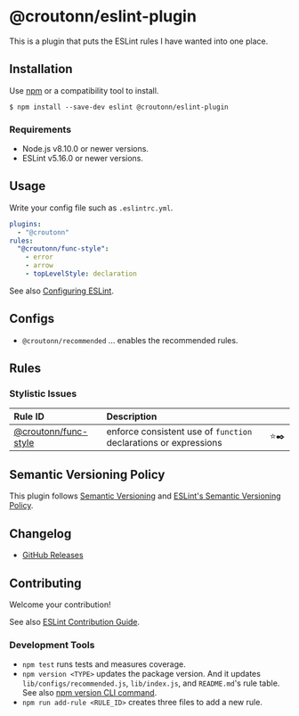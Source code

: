 # @croutonn/eslint-plugin

<!--
[![npm version](https://img.shields.io/npm/v/@croutonn/eslint-plugin.svg)](https://www.npmjs.com/package/@croutonn/eslint-plugin)
[![Downloads/month](https://img.shields.io/npm/dm/@croutonn/eslint-plugin.svg)](http://www.npmtrends.com/@croutonn/eslint-plugin)
[![Build Status](https://travis-ci.org/croutonn/eslint-plugin.svg?branch=main)](https://travis-ci.org/croutonn/eslint-plugin)
[![Coverage Status](https://codecov.io/gh/croutonn/eslint-plugin/branch/main/graph/badge.svg)](https://codecov.io/gh/croutonn/eslint-plugin)
[![Dependency Status](https://david-dm.org/croutonn/eslint-plugin.svg)](https://david-dm.org/croutonn/eslint-plugin)
-->

This is a plugin that puts the ESLint rules I have wanted into one place.

## Installation

Use [npm](https://www.npmjs.com/) or a compatibility tool to install.

```
$ npm install --save-dev eslint @croutonn/eslint-plugin
```

### Requirements

- Node.js v8.10.0 or newer versions.
- ESLint v5.16.0 or newer versions.

## Usage

Write your config file such as `.eslintrc.yml`.

```yml
plugins:
  - "@croutonn"
rules:
  "@croutonn/func-style":
    - error
    - arrow
    - topLevelStyle: declaration
```

See also [Configuring ESLint](https://eslint.org/docs/user-guide/configuring).

## Configs

- `@croutonn/recommended` ... enables the recommended rules.

## Rules

<!--RULE_TABLE_BEGIN-->
### Stylistic Issues

| Rule ID | Description |    |
|:--------|:------------|:--:|
| [@croutonn/func-style](./docs/rules/func-style.md) | enforce consistent use of `function` declarations or expressions | ⭐️✒️ |

<!--RULE_TABLE_END-->

## Semantic Versioning Policy

This plugin follows [Semantic Versioning](http://semver.org/) and [ESLint's Semantic Versioning Policy](https://github.com/eslint/eslint#semantic-versioning-policy).

## Changelog

- [GitHub Releases](https://github.com/croutonn/eslint-plugin/releases)

## Contributing

Welcome your contribution!

See also [ESLint Contribution Guide](https://eslint.org/docs/developer-guide/contributing/).

### Development Tools

- `npm test` runs tests and measures coverage.
- `npm version <TYPE>` updates the package version. And it updates `lib/configs/recommended.js`, `lib/index.js`, and `README.md`'s rule table. See also [npm version CLI command](https://docs.npmjs.com/cli/version).
- `npm run add-rule <RULE_ID>` creates three files to add a new rule.
